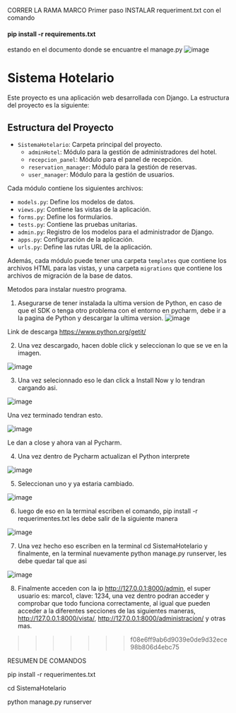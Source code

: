 CORRER LA RAMA MARCO
Primer paso INSTALAR requeriment.txt con el comando 
#### pip install -r requirements.txt
estando en el documento donde se encuantre el manage.py
![image](https://github.com/cesar050/Sistema_Hotelario/assets/166522774/c196f7f0-0a1c-4eea-8129-01f5a66516c6)

# Sistema Hotelario

Este proyecto es una aplicación web desarrollada con Django. La estructura del proyecto es la siguiente:

## Estructura del Proyecto

- `SistemaHotelario`: Carpeta principal del proyecto.
  - `adminHotel`: Módulo para la gestión de administradores del hotel.
  - `recepcion_panel`: Módulo para el panel de recepción.
  - `reservation_manager`: Módulo para la gestión de reservas.
  - `user_manager`: Módulo para la gestión de usuarios.

Cada módulo contiene los siguientes archivos:
- `models.py`: Define los modelos de datos.
- `views.py`: Contiene las vistas de la aplicación.
- `forms.py`: Define los formularios.
- `tests.py`: Contiene las pruebas unitarias.
- `admin.py`: Registro de los modelos para el administrador de Django.
- `apps.py`: Configuración de la aplicación.
- `urls.py`: Define las rutas URL de la aplicación.

Además, cada módulo puede tener una carpeta `templates` que contiene los archivos HTML para las vistas, y una carpeta `migrations` que contiene los archivos de migración de la base de datos.

Metodos para instalar nuestro programa.
1.  Asegurarse de tener instalada la ultima version de Python, en caso de que el SDK o tenga otro problema con el entorno en pycharm, debe ir a la pagina de Python y descargar la ultima version.
![image](https://github.com/cesar050/Sistema_Hotelario/assets/166522713/6cb54ef2-b5e3-4848-841a-c18006029158)

Link de descarga https://www.python.org/getit/

2.  Una vez descargado, hacen doble click y seleccionan lo que se ve en la imagen.

![image](https://github.com/cesar050/Sistema_Hotelario/assets/166522713/2d3842d6-929a-429f-a49a-69900d20c2f7)


3.  Una vez selecionnado eso le dan click a Install Now y lo tendran cargando asi.

![image](https://github.com/cesar050/Sistema_Hotelario/assets/166522713/3bafe55e-5202-4fb8-90ac-ab3c9edaa07f)

Una vez terminado tendran esto.

![image](https://github.com/cesar050/Sistema_Hotelario/assets/166522713/18499d44-1dbb-4d07-8b80-a4ed69270d85)

Le dan a close y ahora van al Pycharm.

4.  Una vez dentro de Pycharm actualizan el Python interprete 

![image](https://github.com/cesar050/Sistema_Hotelario/assets/166522713/7f2d0ee3-c44c-4466-bf12-074b43adfc6a)

5.  Seleccionan uno y ya estaria cambiado.

![image](https://github.com/cesar050/Sistema_Hotelario/assets/166522713/9c51c0f7-fdaa-483e-9a4b-09a658a1c69c)

6.  luego de eso en la terminal escriben el comando, pip install -r requerimentes.txt les debe salir de la siguiente manera

![image](https://github.com/cesar050/Sistema_Hotelario/assets/166522713/028a18f7-117c-4d71-a2c5-eac3064a7ca5)

7.  Una vez hecho eso escriben en la terminal cd SistemaHotelario y finalmente, en la terminal nuevamente python manage.py runserver, les debe quedar tal que asi

![image](https://github.com/cesar050/Sistema_Hotelario/assets/166522713/a24dcbac-776c-4552-ba85-c9a286e49745)

8.  Finalmente acceden con la ip http://127.0.0.1:8000/admin, el super usuario es: marco1, clave: 1234, una vez dentro podran acceder y comprobar que todo funciona correctamente, al igual que pueden acceder a la diferentes secciones de las siguientes maneras, http://127.0.0.1:8000/vista/, http://127.0.0.1:8000/administracion/ y otras mas.
>>>>>>> f08e6ff9ab6d9039e0de9d32ece98b806d4ebc75

RESUMEN DE COMANDOS

pip install -r requerimentes.txt

cd SistemaHotelario

python manage.py runserver
